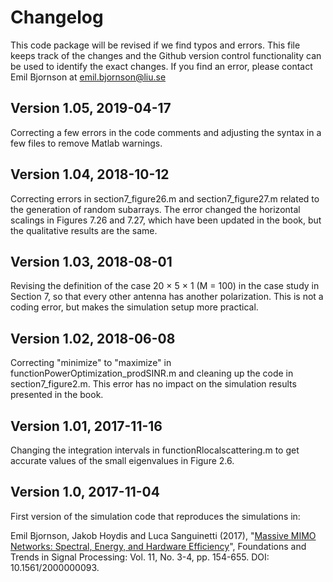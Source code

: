 Changelog
==================

This code package will be revised if we find typos and errors. This file keeps track of the changes and the Github version control functionality can be used to identify the exact changes. If you find an error, please contact Emil Bjornson at emil.bjornson@liu.se


## Version 1.05, 2019-04-17

Correcting a few errors in the code comments and adjusting the syntax in a few files to remove Matlab warnings.


## Version 1.04, 2018-10-12

Correcting errors in section7_figure26.m and section7_figure27.m related to the generation of random subarrays. The error changed the horizontal scalings in Figures 7.26 and 7.27, which have been updated in the book, but the qualitative results are the same.


## Version 1.03, 2018-08-01

Revising the definition of the case 20 × 5 × 1 (M = 100) in the case study in Section 7, so that every other antenna has another polarization. This is not a coding error, but makes the simulation setup more practical.


## Version 1.02, 2018-06-08

Correcting "minimize" to "maximize" in functionPowerOptimization_prodSINR.m and cleaning up the code in section7_figure2.m. This error has no impact on the simulation results presented in the book.


## Version 1.01, 2017-11-16

Changing the integration intervals in functionRlocalscattering.m to get accurate values of the small eigenvalues in Figure 2.6.


## Version 1.0, 2017-11-04

First version of the simulation code that reproduces the simulations in:

Emil Bjornson, Jakob Hoydis and Luca Sanguinetti (2017), "[Massive MIMO Networks: Spectral, Energy, and Hardware Efficiency](https://www.massivemimobook.com)", Foundations and Trends in Signal Processing: Vol. 11, No. 3-4, pp. 154-655. DOI: 10.1561/2000000093.
